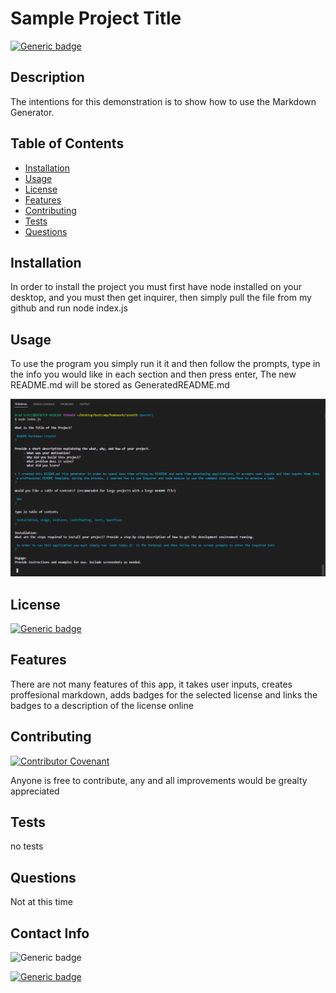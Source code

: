 

# Sample Project Title

[![Generic badge](https://img.shields.io/badge/License-MIT-<COLOR>.svg)](https://choosealicense.com/licenses/mit/)

## Description

The intentions for this demonstration is to show how to use the Markdown Generator.

## Table of Contents 

- [Installation](#installation})
- [Usage](#usage})
- [License](#license)
- [Features](#features)
- [Contributing](#contributing)
- [Tests](#tests)
- [Questions](#questions)

## Installation

In order to install the project you must first have node installed on your desktop, and you must then get inquirer, then simply pull the file from my github and run node index.js

## Usage

To use the program you simply run it it and then follow the prompts, type in the info you would like in each section and then press enter, The new README.md will be stored as GeneratedREADME.md

![Image of Generator in Action!](assets/images/screenshot.png)

## License

[![Generic badge](https://img.shields.io/badge/License-MIT-<COLOR>.svg)](https://choosealicense.com/licenses/mit/)

## Features

There are not many features of this app, it takes user inputs, creates proffesional markdown, adds badges for the selected license and links the badges to a description of the license online    

## Contributing

[![Contributor Covenant](https://img.shields.io/badge/Contributor%20Covenant-2.1-4baaaa.svg)](code_of_conduct.md)

Anyone is free to contribute, any and all improvements would be grealty appreciated    

## Tests

no tests    

## Questions

Not at this time    

## Contact Info

![Generic badge](https://img.shields.io/badge/Email-Bradschillschool@gmail.com-blue.svg)

[![Generic badge](https://img.shields.io/badge/Github-purple.svg)](B-alt-del)

